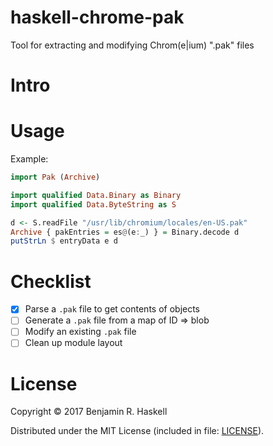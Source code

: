# haskell-chrome-pak

Tool for extracting and modifying Chrom(e|ium) ".pak" files

# Intro

# Usage

Example:

```haskell
import Pak (Archive)

import qualified Data.Binary as Binary
import qualified Data.ByteString as S

d <- S.readFile "/usr/lib/chromium/locales/en-US.pak"
Archive { pakEntries = es@(e:_) } = Binary.decode d
putStrLn $ entryData e d
```

# Checklist

- [x] Parse a `.pak` file to get contents of objects
- [ ] Generate a `.pak` file from a map of ID => blob
- [ ] Modify an existing `.pak` file
- [ ] Clean up module layout

# License

Copyright © 2017 Benjamin R. Haskell

Distributed under the MIT License (included in file: [LICENSE](LICENSE)).
